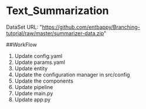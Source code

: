 # Text_Summarization

DataSet URL: "https://github.com/entbappy/Branching-tutorial/raw/master/summarizer-data.zip"

##WorkFlow

1. Update config.yaml
2. Update params.yaml
3. Update entity
4. Update the configuration manager in src/config
5. Update the components
6. Update pipeline
7. Update main.py 
8. Update app.py